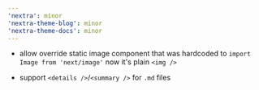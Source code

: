 ```yaml
---
'nextra': minor
'nextra-theme-blog': minor
'nextra-theme-docs': minor
---
```


- allow override static image component that was hardcoded to `import Image from 'next/image'` now it's plain `<img />`

- support `<details />`/`<summary />` for `.md` files
